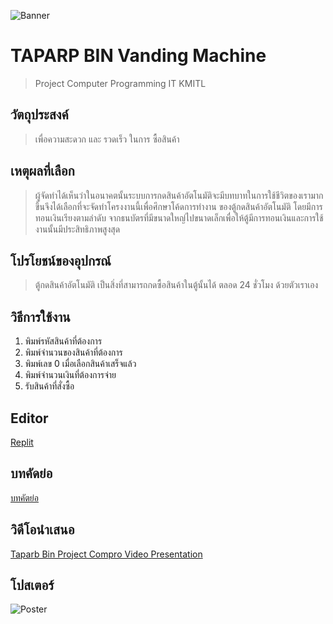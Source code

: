 ![Banner](https://cdn.discordapp.com/attachments/674238590741512222/973324133754605678/1a2e6ec47d04338a.png)
# TAPARP BIN Vanding Machine

> Project Computer Programming IT KMITL

## วัตถุประสงค์

> เพื่อความสะดวก และ รวดเร็ว ในการ ซื้อสินค้า

## เหตุผลที่เลือก

> ผู้จัดทำได้เห็นว่าในอนาคตนั้นระบบการกดสินค้าอัตโนมัติจะมีบทบาทในการใช้ชีวิตของเรามากขึ้นจึงได้เลือกที่จะจัดทำโครงงานนี้เพื่อศึกษาโค้ดการทำงาน ของตู้กดสินค้าอัตโนมัติ โดยมีการทอนเงินเรียงตามลำดับ จากธนบัตรที่มีขนาดใหญ่ไปขนาดเล็กเพื่อให้ตู้มีการทอนเงินและการใช้งานนั้นมีประสิทธิภาพสูงสุด

## โปรโยชน์ของอุปกรณ์ 

> ตู้กดสินค้าอัตโนมัติ เป็นสิ่งที่สามารถกดซื้อสินค้าในตู้นั้นได้ ตลอด 24 ชั่วโมง ด้วยตัวเราเอง

## วิธีการใช้งาน
1. พิมพ์รหัสสินค้าที่ต้องการ
2. พิมพ์จำนวนของสินค้าที่ต้องการ
3. พิมพ์เลข 0 เมื่อเลือกสินค้าเสร็จแล้ว
4. พิมพ์จำนวนเงินที่ต้องการจ่าย
5. รับสินค้าที่สั่งซื้อ

## Editor

[Replit](https://replit.com/)

## บทคัดย่อ

[บทคัตย่อ](https://docs.google.com/document/d/1ZybTRIwNNhV9c_nYjFMIIs61fzhql3O3CjxIJEISm0Q/edit)

## วิดีโอนำเสนอ

[Taparb Bin Project Compro Video Presentation](https://www.youtube.com/watch?v=YPvwAMZBg9w)

## โปสเตอร์
![Poster](https://cdn.discordapp.com/attachments/674238590741512222/973324368061022248/Poster_Com-programing_1.png)


